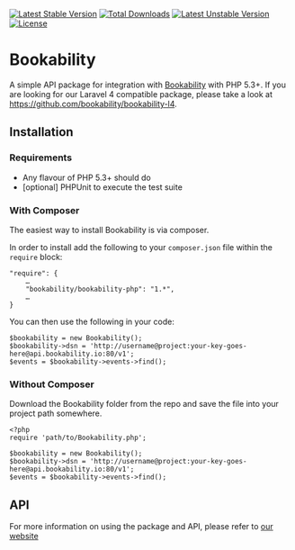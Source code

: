 [![Latest Stable Version](https://poser.pugx.org/bookability/bookability-php/v/stable.svg)](https://packagist.org/packages/bookability/bookability-php) [![Total Downloads](https://poser.pugx.org/bookability/bookability-php/downloads.svg)](https://packagist.org/packages/bookability/bookability-php) [![Latest Unstable Version](https://poser.pugx.org/bookability/bookability-php/v/unstable.svg)](https://packagist.org/packages/bookability/bookability-php) [![License](https://poser.pugx.org/bookability/bookability-php/license.svg)](https://packagist.org/packages/bookability/bookability-php)

# Bookability

A simple API package for integration with [Bookability](https://www.bookability.io) with PHP 5.3+. If you are looking for our Laravel 4 compatible package, please take a look at https://github.com/bookability/bookability-l4.

## Installation

### Requirements

- Any flavour of PHP 5.3+ should do
- [optional] PHPUnit to execute the test suite


### With Composer

The easiest way to install Bookability is via composer.

In order to install add the following to your `composer.json` file within the `require` block:

	"require": {
		…
		"bookability/bookability-php": "1.*",
		…	
	}

You can then use the following in your code:
	
	$bookability = new Bookability();
	$bookability->dsn = 'http://username@project:your-key-goes-here@api.bookability.io:80/v1';
	$events = $bookability->events->find();


### Without Composer

Download the Bookability folder from the repo and save the file into your project path somewhere.

	<?php
	require 'path/to/Bookability.php';

	$bookability = new Bookability();
	$bookability->dsn = 'http://username@project:your-key-goes-here@api.bookability.io:80/v1';
	$events = $bookability->events->find();
	
## API

For more information on using the package and API, please refer to [our website](https://www.bookability.io)